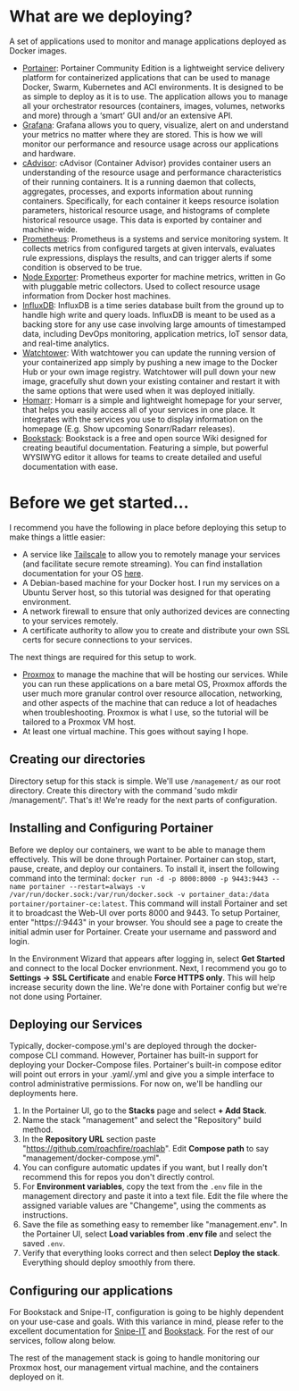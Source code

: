 # What are we deploying?
A set of applications used to monitor and manage applications deployed as Docker images.

- [Portainer](https://hub.docker.com/r/portainer/portainer-ce): Portainer Community Edition is a lightweight service delivery platform for containerized applications that can be used to manage Docker, Swarm, Kubernetes and ACI environments. It is designed to be as simple to deploy as it is to use. The application allows you to manage all your orchestrator resources (containers, images, volumes, networks and more) through a ‘smart’ GUI and/or an extensive API.
- [Grafana](https://hub.docker.com/r/grafana/grafana-oss): Grafana allows you to query, visualize, alert on and understand your metrics no matter where they are stored. This is how we will monitor our performance and resource usage across our applications and hardware.
- [cAdvisor](https://console.cloud.google.com/gcr/images/cadvisor/GLOBAL): cAdvisor (Container Advisor) provides container users an understanding of the resource usage and performance characteristics of their running containers. It is a running daemon that collects, aggregates, processes, and exports information about running containers. Specifically, for each container it keeps resource isolation parameters, historical resource usage, and histograms of complete historical resource usage. This data is exported by container and machine-wide.
- [Prometheus](https://hub.docker.com/r/prom/prometheus): Prometheus is a systems and service monitoring system. It collects metrics from configured targets at given intervals, evaluates rule expressions, displays the results, and can trigger alerts if some condition is observed to be true.
- [Node Exporter](https://quay.io/repository/prometheus/node-exporter?tab=tags&tag=latest): Prometheus exporter for machine metrics, written in Go with pluggable metric collectors. Used to collect resource usage information from Docker host machines.
- [InfluxDB](https://hub.docker.com/_/influxdb): InfluxDB is a time series database built from the ground up to handle high write and query loads. InfluxDB is meant to be used as a backing store for any use case involving large amounts of timestamped data, including DevOps monitoring, application metrics, IoT sensor data, and real-time analytics.
- [Watchtower](https://hub.docker.com/r/containrrr/watchtower): With watchtower you can update the running version of your containerized app simply by pushing a new image to the Docker Hub or your own image registry. Watchtower will pull down your new image, gracefully shut down your existing container and restart it with the same options that were used when it was deployed initially.
- [Homarr](https://github.com/ajnart/homarr#docker-installation): Homarr is a simple and lightweight homepage for your server, that helps you easily access all of your services in one place. It integrates with the services you use to display information on the homepage (E.g. Show upcoming Sonarr/Radarr releases).
- [Bookstack](https://hub.docker.com/r/linuxserver/bookstack): Bookstack is a free and open source Wiki designed for creating beautiful documentation. Featuring a simple, but powerful WYSIWYG editor it allows for teams to create detailed and useful documentation with ease.

# Before we get started...
I recommend you have the following in place before deploying this setup to make things a little easier:
- A service like [Tailscale](https://tailscale.com/) to allow you to remotely manage your services (and facilitate secure remote streaming). You can find installation documentation for your OS [here](https://tailscale.com/download/). 
- A Debian-based machine for your Docker host. I run my services on a Ubuntu Server host, so this tutorial was designed for that operating environment.
- A network firewall to ensure that only authorized devices are connecting to your services remotely.
- A certificate authority to allow you to create and distribute your own SSL certs for secure connections to your services. 

The next things are required for this setup to work.
- [Proxmox](https://proxmox.com/en/) to manage the machine that will be hosting our services. While you can run these applications on a bare metal OS, Proxmox affords the user much more granular control over resource allocation, networking, and other aspects of the machine that can reduce a lot of headaches when troubleshooting. Proxmox is what I use, so the tutorial will be tailored to a Proxmox VM host.
- At least one virtual machine. This goes without saying I hope.

## Creating our directories
Directory setup for this stack is simple. We'll use `/management/` as our root directory. Create this directory with the command 'sudo mkdir /management/'. That's it! We're ready for the next parts of configuration.

## Installing and Configuring Portainer
Before we deploy our containers, we want to be able to manage them effectively. This will be done through Portainer. Portainer can stop, start, pause, create, and deploy our containers. To install it, insert the following command into the terminal: `docker run -d -p 8000:8000 -p 9443:9443 --name portainer --restart=always -v /var/run/docker.sock:/var/run/docker.sock -v portainer_data:/data portainer/portainer-ce:latest`. This command will install Portainer and 
set it to broadcast the Web-UI over ports 8000 and 9443. To setup Portainer, enter "https://<dockerhostIPaddress>:9443" in your browser. You should see a page to create the initial admin user for Portainer. Create your username and password and login.

In the Environment Wizard that appears after logging in, select **Get Started** and connect to the local Docker envrionment. Next, I recommend you go to **Settings -> SSL Certificate** and enable **Force HTTPS only**. This will help increase security down the line. We're done with Portainer config but we're not done using Portainer.

## Deploying our Services
Typically, docker-compose.yml's are deployed through the docker-compose CLI command. However, Portainer has built-in support for deploying your Docker-Compose files. Portainer's built-in compose editor will point out errors in your .yaml/.yml and give you a simple interface to control administrative permissions. For now on, we'll be handling our deployments here.
1. In the Portainer UI, go to the **Stacks** page and select **+ Add Stack**.
2. Name the stack "management" and select the "Repository" build method.
3. In the **Repository URL** section paste "https://github.com/roachfire/roachlab". Edit **Compose path** to say "management/docker-compose.yml".
4. You can configure automatic updates if you want, but I really don't recommend this for repos you don't directly control.
5. For **Environment variables**, copy the text from the `.env` file in the management directory and paste it into a text file. Edit the file where the assigned variable values are "Changeme", using the comments as instructions.
6. Save the file as something easy to remember like "management.env". In the Portainer UI, select **Load variables from .env file** and select the saved `.env`.
7. Verify that everything looks correct and then select **Deploy the stack**. Everything should deploy smoothly from there.

## Configuring our applications
For Bookstack and Snipe-IT, configuration is going to be highly dependent on your use-case and goals. With this variance in mind, please refer to the excellent documentation for [Snipe-IT](https://snipe-it.readme.io/docs) and [Bookstack](https://www.bookstackapp.com/docs/). For the rest of our services, follow along below.

The rest of the management stack is going to handle monitoring our Proxmox host, our management virtual machine, and the containers deployed on it.
### 

